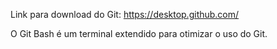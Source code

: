 Link para download do Git: https://desktop.github.com/

O Git Bash é um terminal extendido para otimizar o uso do Git.
